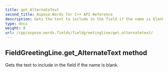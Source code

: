 ```yaml
---
title: get_AlternateText
second_title: Aspose.Words for C++ API Reference
description: Gets the text to include in the field if the name is blank. 
type: docs
weight: 0
url: /cpp/aspose.words.fields/fieldgreetingline/get_alternatetext/
---
```

## FieldGreetingLine.get_AlternateText method


Gets the text to include in the field if the name is blank.

